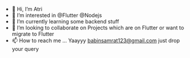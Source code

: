 - 👋 Hi, I’m Atri
- 👀 I’m interested in @Flutter @Nodejs 
- 🌱 I’m currently learning some backend stuff
- 💞️ I’m looking to collaborate on Projects which are on Flutter or want to migrate to Flutter
- 📫 How to reach me ... Yaayyy babinsamrat123@gmail.com just drop your query

<!---
samrat19/samrat19 is a ✨ special ✨ repository because its `README.md` (this file) appears on your GitHub profile.
You can click the Preview link to take a look at your changes.
--->

<!--<img src = 'https://github-readme-stats.vercel.app/api?username=samrat19&&show_icons=true&title_color=228af2&icon_color=ffa200&text_color=b4d2d6&bg_color=151515'>--->
